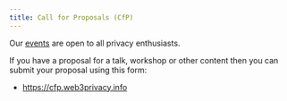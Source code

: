 ```yaml
---
title: Call for Proposals (CfP)
---
```


Our [events](/events/) are open to all privacy enthusiasts.

If you have a proposal for a talk, workshop or other content then you can submit your proposal using this form:

* https://cfp.web3privacy.info